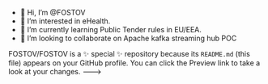 - 👋 Hi, I’m @FOSTOV
- 👀 I’m interested in eHealth.
- 🌱 I’m currently learning Public Tender rules in EU/EEA.
- 💞️ I’m looking to collaborate on Apache kafka streaming hub POC


FOSTOV/FOSTOV is a ✨ special ✨ repository because its `README.md` (this file) appears on your GitHub profile.
You can click the Preview link to take a look at your changes.
--->
